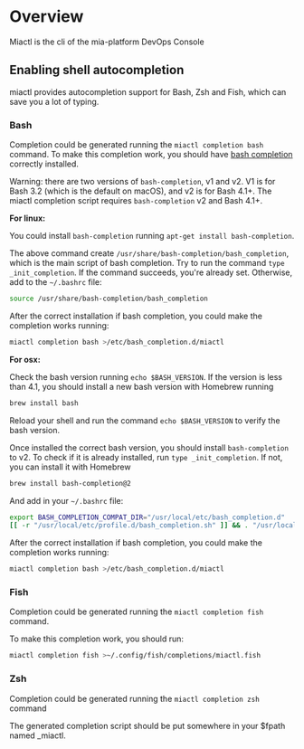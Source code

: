 # Overview

Miactl is the cli of the mia-platform DevOps Console

## Enabling shell autocompletion

miactl provides autocompletion support for Bash, Zsh and Fish, which can save you a lot of typing.

### Bash

Completion could be generated running the `miactl completion bash` command.
To make this completion work, you should have [bash completion](https://github.com/scop/bash-completion)
correctly installed.

Warning: there are two versions of `bash-completion`, v1 and v2. V1 is for Bash 3.2 (which is the default on macOS), and v2 is for Bash 4.1+. The miactl completion script requires `bash-completion` v2 and Bash 4.1+.

**For linux:**

You could install `bash-completion` running `apt-get install bash-completion`.

The above command create `/usr/share/bash-completion/bash_completion`, which is the main script of bash completion.
Try to run the command `type _init_completion`. If the command succeeds, you're already set. Otherwise, add to the `~/.bashrc` file:

```sh
source /usr/share/bash-completion/bash_completion
```

After the correct installation if bash completion, you could make the completion works running:
```sh
miactl completion bash >/etc/bash_completion.d/miactl
```

**For osx:**

Check the bash version running `echo $BASH_VERSION`. If the version is less than 4.1, you should install a new bash version with Homebrew running

```sh
brew install bash
```

Reload your shell and run the command `echo $BASH_VERSION` to verify the bash version.

Once installed the correct bash version, you should install `bash-completion` to v2. To check if it is already installed, run `type _init_completion`. If not, you can install it with Homebrew

```sh
brew install bash-completion@2
````

And add in your `~/.bashrc` file:
```sh
export BASH_COMPLETION_COMPAT_DIR="/usr/local/etc/bash_completion.d"
[[ -r "/usr/local/etc/profile.d/bash_completion.sh" ]] && . "/usr/local/etc/profile.d/bash_completion.sh"
```

After the correct installation if bash completion, you could make the completion works running:
```sh
miactl completion bash >/etc/bash_completion.d/miactl
```

### Fish

Completion could be generated running the `miactl completion fish` command.

To make this completion work, you should run:
```sh
miactl completion fish >~/.config/fish/completions/miactl.fish
```

### Zsh

Completion could be generated running the `miactl completion zsh` command

The generated completion script should be put somewhere in your $fpath named _miactl.
